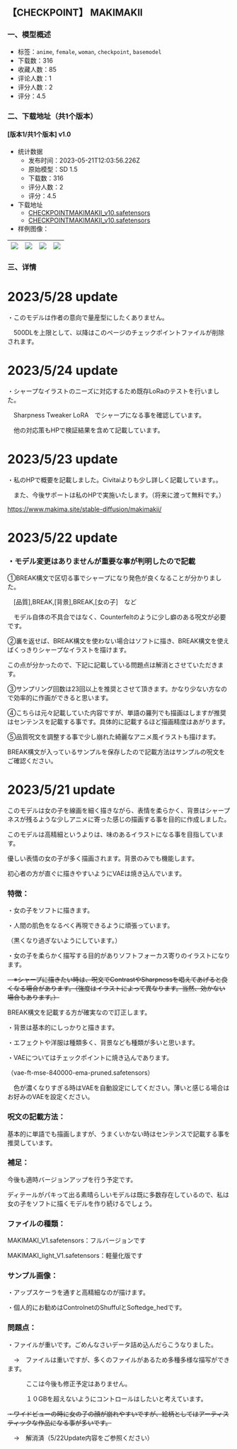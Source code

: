 ## 【CHECKPOINT】 MAKIMAKII
### 一、模型概述

- 标签：`anime`, `female`, `woman`, `checkpoint`, `basemodel`
- 下载数：316
- 收藏人数：85
- 评论人数：1
- 评分人数：2
- 评分：4.5

### 二、下载地址（共1个版本）

#### [版本1/共1个版本] v1.0

- 统计数据
  - 发布时间：2023-05-21T12:03:56.226Z
  - 原始模型：SD 1.5
  - 下载数：316
  - 评分人数：2
  - 评分：4.5
- 下载地址
  - [CHECKPOINTMAKIMAKII_v10.safetensors](https://civitai.com/api/download/models/76710)
  - [CHECKPOINTMAKIMAKII_v10.safetensors](https://civitai.com/api/download/models/76710?type=Model&format=SafeTensor&size=full&fp=fp16)
- 样例图像：

| <img src="https://image.civitai.com/xG1nkqKTMzGDvpLrqFT7WA/2bbda001-07d4-47aa-9357-5bbf35610b54/width=450/871150.jpeg" /> | <img src="https://image.civitai.com/xG1nkqKTMzGDvpLrqFT7WA/93250729-0e3d-4acf-aa81-6b896b664ba7/width=450/871153.jpeg" /> | <img src="https://image.civitai.com/xG1nkqKTMzGDvpLrqFT7WA/70db84ee-7da5-439c-96cf-5707c6b69bb6/width=450/871147.jpeg" /> | <img src="https://image.civitai.com/xG1nkqKTMzGDvpLrqFT7WA/31b96f49-5cf4-4e61-ade3-6282798137b1/width=450/869393.jpeg" /> |
| ---- | ---- | ---- | ---- |


### 三、详情
<h1 id="2023524-update">2023/5/28 update</h1><p>・このモデルは作者の意向で量産型にしたくありません。</p><p>　500DLを上限として、以降はこのページのチェックポイントファイルが削除されます。</p><p></p><h1 id="2023524-update">2023/5/24 update</h1><p>・シャープなイラストのニーズに対応するため既存LoRaのテストを行いました。</p><p>　Sharpness Tweaker LoRA　でシャープになる事を確認しています。</p><p>　他の対応策もHPで検証結果を含めて記載しています。</p><p></p><h1 id="2023523-update">2023/5/23 update</h1><p>・私のHPで概要を記載しました。Civitaiよりも少し詳しく記載しています。。</p><p>　また、今後サポートは私のHPで実施いたします。（将来に渡って無料です。）</p><p><a target="_blank" rel="ugc" href="https://www.makima.site/stable-diffusion/makimakii/">https://www.makima.site/stable-diffusion/makimakii/</a></p><p></p><h1 id="2023522-update">2023/5/22 update</h1><h3 id="heading-1558"><strong>・モデル変更はありませんが重要な事が判明したので記載</strong></h3><p>①BREAK構文で区切る事でシャープになり発色が良くなることが分かりました。</p><p>　[品質],BREAK,[背景],BREAK,[女の子]　など</p><p>　モデル自体の不具合ではなく、Counterfeltのように少し癖のある呪文が必要です。</p><p></p><p>②裏を返せば、BREAK構文を使わない場合はソフトに描き、BREAK構文を使えばくっきりシャープなイラストを描けます。</p><p>この点が分かったので、下記に記載している問題点は解消とさせていただきます。</p><p></p><p>③サンプリング回数は23回以上を推奨とさせて頂きます。かなり少ない方なので効率的に作画ができると思います。</p><p></p><p>④こちらは元々記載していた内容ですが、単語の羅列でも描画はしますが推奨はセンテンスを記載する事です。具体的に記載するほど描画精度はあがります。</p><p></p><p>⑤品質呪文を調整する事で少し崩れた綺麗なアニメ風イラストも描けます。</p><p></p><p>BREAK構文が入っているサンプルを保存したので記載方法はサンプルの呪文をご確認ください。</p><p></p><h1 id="2023521-update">2023/5/21 update</h1><p>このモデルは女の子を線画を細く描きながら、表情を柔らかく、背景はシャープネスが残るような少しアニメに寄った感じの描画する事を目的に作成しました。</p><p>このモデルは高精細というよりは、味のあるイラストになる事を目指しています。</p><p>優しい表情の女の子が多く描画されます。背景のみでも機能します。</p><p>初心者の方が直ぐに描きやすいようにVAEは焼き込んでいます。</p><p></p><h3 id="heading-1559">特徴：</h3><p>・女の子をソフトに描きます。</p><p>・人間の肌色をなるべく再現できるように頑張っています。</p><p>（黒くなり過ぎないようにしています。）</p><p>・女の子を柔らかく描写する目的がありソフトフォーカス寄りのイラストになります。</p><p><s>　※シャープに描きたい時は、呪文でContrastやSharpnessを唱えてあげると良くなる場合があります。（強度はイラストによって異なります。当然、効かない場合もあります。）</s></p><p>BREAK構文を記載する方が確実なので訂正します。</p><p>・背景は基本的にしっかりと描きます。</p><p>・エフェクトや洋服は種類多く、背景なども種類が多いと思います。</p><p>・VAEについてはチェックポイントに焼き込んであります。</p><p>（vae-ft-mse-840000-ema-pruned.safetensors）</p><p>　色が濃くなりすぎる時はVAEを自動設定にしてください。薄いと感じる場合はお好みのVAEを設定ください。</p><p></p><h3 id="heading-1560">呪文の記載方法：</h3><p>基本的に単語でも描画しますが、うまくいかない時はセンテンスで記載する事を推奨しています。</p><p></p><h3 id="heading-1561">補足：</h3><p>今後も適時バージョンアップを行う予定です。</p><p>ディテールがパキって出る素晴らしいモデルは既に多数存在しているので、私は女の子をソフトに描くモデルを作り続けるでしょう。</p><p></p><h3 id="heading-1562">ファイルの種類：</h3><p>MAKIMAKI_V1.safetensors：フルバージョンです</p><p>MAKIMAKI_light_V1.safetensors：軽量化版です</p><p></p><h3 id="heading-1563">サンプル画像：</h3><p>・アップスケーラを通すと高精細なのが描けます。</p><p>・個人的にお勧めはControlnetのShuffulとSoftedge_hedです。</p><p></p><h3 id="heading-1564">問題点：</h3><p>・ファイルが重いです。ごめんなさいデータ詰め込んだらこうなりました。</p><p>　→　ファイルは重いですが、多くのファイルがあるため多種多様な描写ができます。</p><p>　　　ここは今後も修正予定はありません。</p><p>　　　１０GBを超えないようにコントロールはしたいと考えています。</p><p><s>・ワイドビューの時に女の子の顔が崩れやすいですが、絵柄としてはアーティスティックな作品になる事が多いです。</s></p><p>　→　解消済（5/22Update内容をご参照ください）</p>